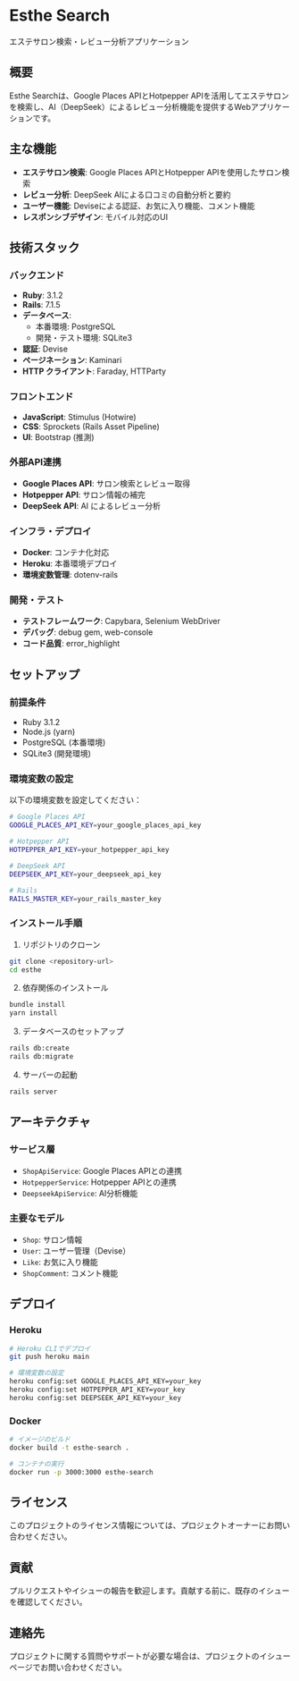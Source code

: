 # Esthe Search

エステサロン検索・レビュー分析アプリケーション

## 概要

Esthe Searchは、Google Places APIとHotpepper APIを活用してエステサロンを検索し、AI（DeepSeek）によるレビュー分析機能を提供するWebアプリケーションです。

## 主な機能

- **エステサロン検索**: Google Places APIとHotpepper APIを使用したサロン検索
- **レビュー分析**: DeepSeek AIによる口コミの自動分析と要約
- **ユーザー機能**: Deviseによる認証、お気に入り機能、コメント機能
- **レスポンシブデザイン**: モバイル対応のUI

## 技術スタック

### バックエンド
- **Ruby**: 3.1.2
- **Rails**: 7.1.5
- **データベース**: 
  - 本番環境: PostgreSQL
  - 開発・テスト環境: SQLite3
- **認証**: Devise
- **ページネーション**: Kaminari
- **HTTP クライアント**: Faraday, HTTParty

### フロントエンド
- **JavaScript**: Stimulus (Hotwire)
- **CSS**: Sprockets (Rails Asset Pipeline)
- **UI**: Bootstrap (推測)

### 外部API連携
- **Google Places API**: サロン検索とレビュー取得
- **Hotpepper API**: サロン情報の補完
- **DeepSeek API**: AI によるレビュー分析

### インフラ・デプロイ
- **Docker**: コンテナ化対応
- **Heroku**: 本番環境デプロイ
- **環境変数管理**: dotenv-rails

### 開発・テスト
- **テストフレームワーク**: Capybara, Selenium WebDriver
- **デバッグ**: debug gem, web-console
- **コード品質**: error_highlight

## セットアップ

### 前提条件
- Ruby 3.1.2
- Node.js (yarn)
- PostgreSQL (本番環境)
- SQLite3 (開発環境)

### 環境変数の設定
以下の環境変数を設定してください：

```bash
# Google Places API
GOOGLE_PLACES_API_KEY=your_google_places_api_key

# Hotpepper API
HOTPEPPER_API_KEY=your_hotpepper_api_key

# DeepSeek API
DEEPSEEK_API_KEY=your_deepseek_api_key

# Rails
RAILS_MASTER_KEY=your_rails_master_key
```

### インストール手順

1. リポジトリのクローン
```bash
git clone <repository-url>
cd esthe
```

2. 依存関係のインストール
```bash
bundle install
yarn install
```

3. データベースのセットアップ
```bash
rails db:create
rails db:migrate
```

4. サーバーの起動
```bash
rails server
```

## アーキテクチャ

### サービス層
- `ShopApiService`: Google Places APIとの連携
- `HotpepperService`: Hotpepper APIとの連携
- `DeepseekApiService`: AI分析機能

### 主要なモデル
- `Shop`: サロン情報
- `User`: ユーザー管理（Devise）
- `Like`: お気に入り機能
- `ShopComment`: コメント機能

## デプロイ

### Heroku
```bash
# Heroku CLIでデプロイ
git push heroku main

# 環境変数の設定
heroku config:set GOOGLE_PLACES_API_KEY=your_key
heroku config:set HOTPEPPER_API_KEY=your_key
heroku config:set DEEPSEEK_API_KEY=your_key
```

### Docker
```bash
# イメージのビルド
docker build -t esthe-search .

# コンテナの実行
docker run -p 3000:3000 esthe-search
```

## ライセンス

このプロジェクトのライセンス情報については、プロジェクトオーナーにお問い合わせください。

## 貢献

プルリクエストやイシューの報告を歓迎します。貢献する前に、既存のイシューを確認してください。

## 連絡先

プロジェクトに関する質問やサポートが必要な場合は、プロジェクトのイシューページでお問い合わせください。

